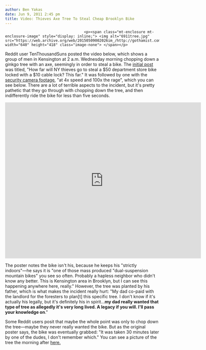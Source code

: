 ```yaml
---
author: Ben Yakas
date: Jun 9, 2011 2:45 pm
title: Video: Thieves Axe Tree To Steal Cheap Brooklyn Bike
---
```


	
										<p><span class="mt-enclosure mt-enclosure-image" style="display: inline;"> <img alt="6911tree.jpg" src="https://web.archive.org/web/20150509002026im_/http://gothamist.com/attachments/byakas/6911tree.jpg" width="640" height="418" class="image-none"> </span></p>

<p>Reddit user TenThousandSuns posted the video below, which shows a group of men in Kensington at 2 a.m. Wednesday morning chopping down a ginkgo tree with an axe, seemingly in order to steal a bike. The <a href="https://web.archive.org/web/20150509002026/http://www.reddit.com/r/bicycling/comments/huksi/how_far_will_ny_thieves_go_to_steal_a_50/">initial post</a> was titled, &quot;How far will NY thieves go to steal a $50 department store bike locked with a $10 cable lock? This far.&quot; It was followed by one with the <a href="https://web.archive.org/web/20150509002026/http://www.reddit.com/r/bicycling/comments/hv3aq/as_requested_tree_chopping_bike_thief_video/">security camera footage</a>, &quot;at 4x speed and 100x the rage&quot;, which you can see below. There are a lot of terrible aspects to the incident, but it&apos;s pretty pathetic that they go through with chopping down the tree, and then indifferently ride the bike for less than five seconds.</p>

<p><iframe width="640" height="510" src="https://web.archive.org/web/20150509002026if_/http://www.youtube.com/embed/PcV4LVhSRLg" frameborder="0" allowfullscreen></iframe></p>

<p>The poster notes the bike isn&apos;t his, because he keeps his &quot;strictly indoors&quot;&#x2014;he says it is &quot;one of those mass produced &quot;dual-suspension mountain bikes&quot; you see so often. Probably a hapless neighbor who didn&apos;t know any better. This is Kensington area in Brooklyn, but I can see this happening anywhere here, really.&quot; However, the tree was planted by his father, which is what makes the incident really hurt: &quot;My dad co-paid with the landlord for the foresters to plan[t] this specific tree. I don&apos;t know if it&apos;s actually his legally, but it&apos;s definitely his in spirit...<strong>my dad really wanted that type of tree as allegedly it&apos;s very long lived. A legacy if you will. I&apos;ll pass your knowledge on</strong>.&quot;</p>

<p>Some Reddit users posit that maybe the whole point was only to chop down the tree&#x2014;maybe they never really wanted the bike. But as the original poster says, the bike was eventually grabbed: &quot;It was taken 30 minutes later by one of the dudes, I don&apos;t remember which.&quot; You can see a picture of the tree the morning after <a href="https://web.archive.org/web/20150509002026/http://i.imgur.com/vhs5y.jpg">here.</a></p>					
										
									
				